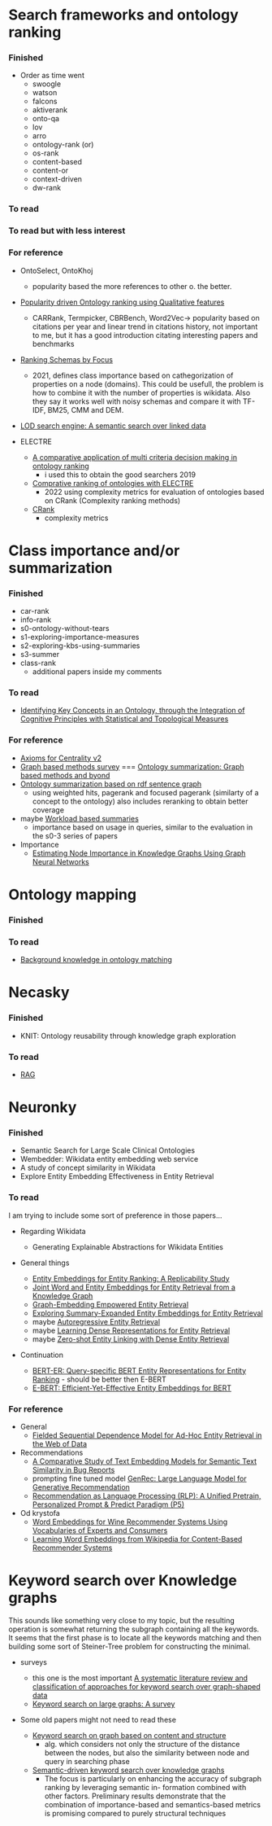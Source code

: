 # Search frameworks and ontology ranking

### Finished
- Order as time went  
  - swoogle 
  - watson 
  - falcons 
  - aktiverank
  - onto-qa
  - lov 
  - arro
  - ontology-rank (or)
  - os-rank
  - content-based
  - content-or
  - context-driven
  - dw-rank

### To read

### To read but with less interest

### For reference

- OntoSelect, OntoKhoj  
  - popularity based the more references to other o. the better.

- [Popularity driven Ontology ranking using Qualitative features](https://orbilu.uni.lu/bitstream/10993/40972/1/2019-07-02_iswc19-ranking-final.pdf) 
  - CARRank, Termpicker, CBRBench, Word2Vec-> popularity based on citations per year and linear trend in citations history, not important to me, but it has a good introduction citating interesting papers and benchmarks

- [Ranking Schemas by Focus](https://www.researchgate.net/publication/353514217_Ranking_Schemas_by_Focus_A_Cognitively-Inspired_Approach) 
  - 2021, defines class importance based on cathegorization of properties on a node (domains). This could be usefull, the problem is how to combine it with the number of properties is wikidata. Also they say it works well with noisy schemas and compare it with TF-IDF, BM25, CMM and DEM.

- [LOD search engine: A semantic search over linked data](https://link.springer.com/article/10.1007/s10844-021-00687-0) 

- ELECTRE
  -  [A comparative application of multi criteria decision making in ontology ranking](https://link.springer.com/chapter/10.1007/978-3-030-20485-3_5) 
     -  i used this to obtain the good searchers 2019
  - [Comprative ranking of ontologies with ELECTRE](https://www.researchgate.net/publication/365607097_Comparative_Ranking_of_Ontologies_with_ELECTRE_Family_of_Multi-criteria_Decision-Making_Algorithms) 
    - 2022 using complexity metrics for evaluation of ontologies based on CRank (Complexity ranking methods)
  - [CRank](https://link.springer.com/chapter/10.1007/978-3-030-00856-7_7)
    - complexity metrics

# Class importance and/or summarization

### Finished

- car-rank
- info-rank
- s0-ontology-without-tears
- s1-exploring-importance-measures
- s2-exploring-kbs-using-summaries
- s3-summer
- class-rank
  - additional papers inside my comments

### To read

- [Identifying Key Concepts in an Ontology, through the Integration of Cognitive Principles with Statistical and Topological Measures](https://link.springer.com/chapter/10.1007/978-3-540-89704-0_17)


### For reference

- [Axioms for Centrality v2](https://vigna.di.unimi.it/ftp/papers/AxiomsForCentrality.pdf)
- [Graph based methods survey](https://ieeexplore.ieee.org/stamp/stamp.jsp?tp=&arnumber=8527452) === [Ontology summarization: Graph based methods and byond](https://www.worldscientific.com/doi/abs/10.1142/S1793351X19300012)
- [Ontology summarization based on rdf sentence graph](https://dl.acm.org/doi/10.1145/1242572.1242668)
  - using weighted hits, pagerank and focused pagerank (similarty of a concept to the ontology) also includes reranking to obtain better coverage
- maybe [Workload based summaries](https://dl.acm.org/doi/pdf/10.1145/3468791.3468815) 
  -  importance based on usage in queries, similar to the evaluation in the s0-3 series of papers
- Importance 
  - [Estimating Node Importance in Knowledge Graphs Using Graph Neural Networks](https://dl.acm.org/doi/abs/10.1145/3292500.3330855)

# Ontology mapping

### Finished


### To read

- [Background knowledge in ontology matching](https://www.semantic-web-journal.net/content/background-knowledge-ontology-matching-survey)

# Necasky

### Finished

- KNIT: Ontology reusability through knowledge graph exploration

### To read

- [RAG](https://www.linkedin.com/posts/jbarrasa_advanded-rag-with-knowledge-graphs-ugcPost-7139723682007920640-q9cA)

# Neuronky

### Finished

- Semantic Search for Large Scale Clinical Ontologies
- Wembedder: Wikidata entity embedding web service
- A study of concept similarity in Wikidata 
- Explore Entity Embedding Effectiveness in Entity Retrieval

### To read

I am trying to include some sort of preference in those papers...



- Regarding Wikidata
  - Generating Explainable Abstractions for Wikidata Entities
  
- General things
  - [Entity Embeddings for Entity Ranking: A Replicability Study](https://link.springer.com/chapter/10.1007/978-3-031-28241-6_8)
  - [Joint Word and Entity Embeddings for Entity Retrieval from a Knowledge Graph](https://link.springer.com/chapter/10.1007/978-3-030-45439-5_10)
  - [Graph-Embedding Empowered Entity Retrieval](https://arxiv.org/abs/2005.02843)
  - [Exploring Summary-Expanded Entity Embeddings for Entity Retrieval](https://ceur-ws.org/Vol-2482/paper7.pdf)
  - maybe [Autoregressive Entity Retrieval](https://www.semanticscholar.org/paper/Autoregressive-Entity-Retrieval-Cao-Izacard/572c12e81319ccd47cc0c637c82efadd03fd05ab)
  - maybe [Learning Dense Representations for Entity Retrieval](https://www.semanticscholar.org/paper/Learning-Dense-Representations-for-Entity-Retrieval-Gillick-Kulkarni/6b5cb3b85fb247256b264c2732916cf129015a92)
  - maybe [Zero-shot Entity Linking with Dense Entity Retrieval](https://www.semanticscholar.org/paper/Zero-shot-Entity-Linking-with-Dense-Entity-Wu-Petroni/592a6691373f3936631bc4ac122f69df09c842bd)
- Continuation
  - [BERT-ER: Query-specific BERT Entity Representations for Entity Ranking](https://www.semanticscholar.org/paper/BERT-ER%3A-Query-specific-BERT-Entity-Representations-Chatterjee-Dietz/95786e847d7d73911f3718cf59408ad9a9d5beb8) - should be better then E-BERT
  - [E-BERT: Efficient-Yet-Effective Entity Embeddings for BERT](https://www.semanticscholar.org/paper/E-BERT%3A-Efficient-Yet-Effective-Entity-Embeddings-Poerner-Waltinger/2bd5b4aed18400bf1a1cc866d9b8d931aa047290)



### For reference

- General
  - [Fielded Sequential Dependence Model for Ad-Hoc Entity Retrieval in the Web of Data](https://www.semanticscholar.org/paper/Fielded-Sequential-Dependence-Model-for-Ad-Hoc-in-Zhiltsov-Kotov/607a834558b16c318be9c735bea048ae6638841d)
- Recommendations
  - [A Comparative Study of Text Embedding Models for Semantic Text Similarity in Bug Reports](https://arxiv.org/abs/2308.09193)
  - prompting fine tuned model [GenRec: Large Language Model for Generative Recommendation](https://arxiv.org/abs/2307.00457)
  - [Recommendation as Language Processing (RLP): A Unified Pretrain, Personalized Prompt & Predict Paradigm (P5)](https://arxiv.org/pdf/2203.13366.pdf)
- Od krystofa
  - [Word Embeddings for Wine Recommender Systems Using Vocabularies of Experts and Consumers](https://www.ronpub.com/ojwt/OJWT_2018v5i1n04_Cruz.html) 
  - [Learning Word Embeddings from Wikipedia for Content-Based Recommender Systems](https://link.springer.com/chapter/10.1007/978-3-319-30671-1_60)




# Keyword search over Knowledge graphs

This sounds like something very close to my topic, but the resulting operation is somewhat returning the subgraph containing all the keywords.
It seems that the first phase is to locate all the keywords matching and then building some sort of Steiner-Tree problem for constructing the minimal. 

- surveys
  - this one is the most important [A systematic literature review and classification of approaches for keyword search over graph-shaped data](https://www.semantic-web-journal.net/content/systematic-literature-review-and-classification-approaches-keyword-search-over-graph-shaped)
  - [Keyword search on large graphs: A survey](https://link.springer.com/article/10.1007/s41019-021-00154-4)

- Some old papers might not need to read these
  - [Keyword search on graph based on content and structure](https://link.springer.com/chapter/10.1007/978-3-319-07782-6_68)
    -  alg. which considers not only the structure of the distance between the nodes, but also the similarity between node and query in searching phase 
  - [Semantic-driven keyword search over knowledge graphs](https://ceur-ws.org/Vol-2798/paper3.pdf)
    - The focus is particularly on enhancing the accuracy of subgraph ranking by leveraging semantic in- formation combined with other factors. Preliminary results demonstrate that the combination of importance-based and semantics-based metrics is promising compared to purely structural techniques